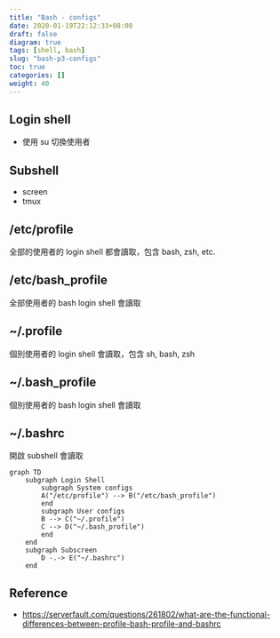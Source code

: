 ```yaml
---
title: "Bash - configs"
date: 2020-01-19T22:12:33+08:00
draft: false
diagram: true
tags: [shell, bash]
slug: "bash-p3-configs"
toc: true
categories: []
weight: 40
---
```


## Login shell

- 使用 su 切換使用者

## Subshell

- screen
- tmux

## /etc/profile

全部的使用者的 login shell 都會讀取，包含 bash, zsh, etc.

## /etc/bash_profile

全部使用者的 bash login shell 會讀取

<!-- markdownlint-disable MD033 -->
<h2> ~/.profile </h2>  
<!-- markdownlint-enable MD033 -->
  
個別使用者的 login shell 會讀取，包含 sh, bash, zsh

## ~/.bash_profile

個別使用者的 bash login shell 會讀取

## ~/.bashrc

開啟 subshell 會讀取

```mermaid
graph TD
    subgraph Login Shell
        subgraph System configs
        A("/etc/profile") --> B("/etc/bash_profile")
        end
        subgraph User configs
        B --> C("~/.profile")
        C --> D("~/.bash_profile")
        end
    end
    subgraph Subscreen
        D -.-> E("~/.bashrc")
    end
```

## Reference

- <https://serverfault.com/questions/261802/what-are-the-functional-differences-between-profile-bash-profile-and-bashrc>
